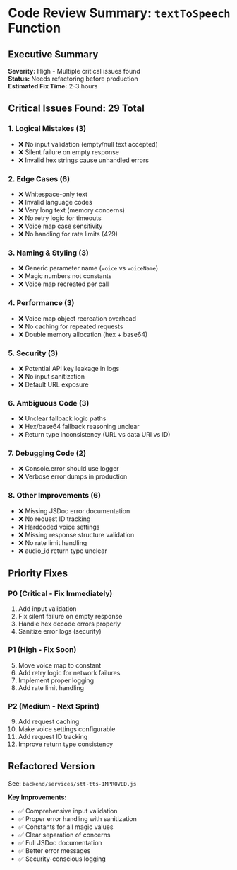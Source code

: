 # Code Review Summary: `textToSpeech` Function

## Executive Summary

**Severity:** High - Multiple critical issues found  
**Status:** Needs refactoring before production  
**Estimated Fix Time:** 2-3 hours

## Critical Issues Found: 29 Total

### 1. Logical Mistakes (3)
- ❌ No input validation (empty/null text accepted)
- ❌ Silent failure on empty response
- ❌ Invalid hex strings cause unhandled errors

### 2. Edge Cases (6)
- ❌ Whitespace-only text
- ❌ Invalid language codes
- ❌ Very long text (memory concerns)
- ❌ No retry logic for timeouts
- ❌ Voice map case sensitivity
- ❌ No handling for rate limits (429)

### 3. Naming & Styling (3)
- ❌ Generic parameter name (`voice` vs `voiceName`)
- ❌ Magic numbers not constants
- ❌ Voice map recreated per call

### 4. Performance (3)
- ❌ Voice map object recreation overhead
- ❌ No caching for repeated requests
- ❌ Double memory allocation (hex + base64)

### 5. Security (3)
- ❌ Potential API key leakage in logs
- ❌ No input sanitization
- ❌ Default URL exposure

### 6. Ambiguous Code (3)
- ❌ Unclear fallback logic paths
- ❌ Hex/base64 fallback reasoning unclear
- ❌ Return type inconsistency (URL vs data URI vs ID)

### 7. Debugging Code (2)
- ❌ Console.error should use logger
- ❌ Verbose error dumps in production

### 8. Other Improvements (6)
- ❌ Missing JSDoc error documentation
- ❌ No request ID tracking
- ❌ Hardcoded voice settings
- ❌ Missing response structure validation
- ❌ No rate limit handling
- ❌ audio_id return type unclear

## Priority Fixes

### P0 (Critical - Fix Immediately)
1. Add input validation
2. Fix silent failure on empty response
3. Handle hex decode errors properly
4. Sanitize error logs (security)

### P1 (High - Fix Soon)
5. Move voice map to constant
6. Add retry logic for network failures
7. Implement proper logging
8. Add rate limit handling

### P2 (Medium - Next Sprint)
9. Add request caching
10. Make voice settings configurable
11. Add request ID tracking
12. Improve return type consistency

## Refactored Version

See: `backend/services/stt-tts-IMPROVED.js`

**Key Improvements:**
- ✅ Comprehensive input validation
- ✅ Proper error handling with sanitization
- ✅ Constants for all magic values
- ✅ Clear separation of concerns
- ✅ Full JSDoc documentation
- ✅ Better error messages
- ✅ Security-conscious logging

